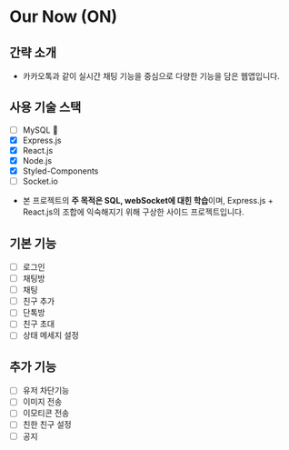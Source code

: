 # Our Now (ON)

## 간략 소개

- 카카오톡과 같이 실시간 채팅 기능을 중심으로 다양한 기능을 담은 웹앱입니다.

## 사용 기술 스택

- [ ] MySQL 💎
- [x] Express.js
- [x] React.js
- [x] Node.js
- [x] Styled-Components
- [ ] Socket.io

- 본 프로젝트의 **주 목적은 SQL, webSocket에 대힌 학습**이며, Express.js + React.js의 조합에 익숙해지기 위해 구상한 사이드 프로젝트입니다. 

## 기본 기능

- [ ] 로그인
- [ ] 채팅방
- [ ] 채팅
- [ ] 친구 추가
- [ ] 단톡방
- [ ] 친구 초대
- [ ] 상태 메세지 설정

## 추가 기능

- [ ] 유저 차단기능
- [ ] 이미지 전송
- [ ] 이모티콘 전송
- [ ] 친한 친구 설정
- [ ] 공지
